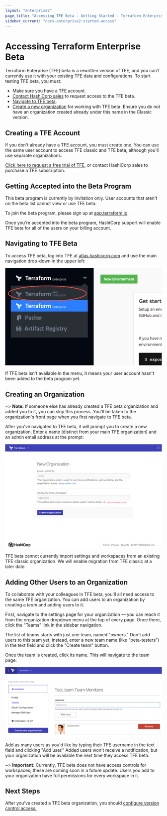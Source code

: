 ```yaml
---
layout: "enterprise2"
page_title: "Accessing TFE Beta - Getting Started - Terraform Enterprise Beta"
sidebar_current: "docs-enterprise2-started-access"
---
```


# Accessing Terraform Enterprise Beta

Terraform Enterprise (TFE) beta is a rewritten version of TFE, and you can't currently use it with your existing TFE data and configurations. To start testing TFE beta, you must:

- Make sure you have a TFE account.
- [Contact HashiCorp sales](https://www.hashicorp.com/products/terraform/) to request access to the TFE beta.
- [Navigate to TFE beta](https://atlas.hashicorp.com/beta).
- [Create a new organization](https://atlas.hashicorp.com/beta/organizations/new) for working with TFE beta. Ensure
 you do not have an organization created already under this name in the Classic version.
 
## Creating a TFE Account

If you don't already have a TFE account, you must create one. You can use the same user account to access TFE classic and TFE beta, although you'll use separate organizations.

[Click here to request a free trial of TFE][signup], or contact HashiCorp sales to purchase a TFE subscription.

[signup]: https://www.hashicorp.com/products/terraform/?utm_source=oss&utm_medium=header-nav&utm_campaign=terraform&_ga=2.40850658.1512399790.1504740058-931972891.1498668200#terraform-contact-form

## Getting Accepted into the Beta Program

This beta program is currently by invitation only. User accounts that aren't on the beta list cannot view or use TFE beta.

To join the beta program, please sign up at [app.terraform.io](https://app.terraform.io).

Once you're accepted into the beta program, HashiCorp support will enable TFE beta for all of the users on your billing account.

## Navigating to TFE Beta

To access TFE beta, log into TFE at [atlas.hashicorp.com](https://atlas.hashicorp.com) and use the main navigation drop-down in the upper left:

![TFE's navigation drop-down, with TFE beta indicated](./images/access-menu.png)

If TFE beta isn't available in the menu, it means your user account hasn't been added to the beta program yet.

## Creating an Organization

~> **Note:** If someone else has already created a TFE beta organization and added you to it, you can skip this process. You'll be taken to the organization's front page when you first navigate to TFE beta.

After you've navigated to TFE beta, it will prompt you to create a new organization. Enter a name (distinct from your main TFE organization) and an admin email address at the prompt:

![TFE's new organization prompt](./images/access-new-org.png)

TFE beta cannot currently import settings and workspaces from an existing TFE classic organization. We will enable migration from TFE classic at a later date.

## Adding Other Users to an Organization

To collaborate with your colleagues in TFE beta, you'll all need access to the same TFE organization. You can add users to an organization by creating a _team_ and adding users to it.

First, navigate to the settings page for your organization — you can reach it from the organization dropdown menu at the top of every page. Once there, click the "Teams" link in the sidebar navigation.

The list of teams starts with just one team, named "owners." Don't add users to this team yet; instead, enter a new team name (like "beta-testers") in the text field and click the "Create team" button.

Once the team is created, click its name. This will navigate to the team page:

![adding members to a team](./images/access-add-members.png)

Add as many users as you'd like by typing their TFE username in the text field and clicking "Add user." Added users won't receive a notification, but your organization will be available the next time they access TFE beta.

~> **Important:** Currently, TFE beta does not have access controls for workspaces; these are coming soon in a future update. Users you add to your organization have full permissions for every workspace in it.

## Next Steps

After you've created a TFE beta organization, you should [configure version control access.](./vcs.html)

